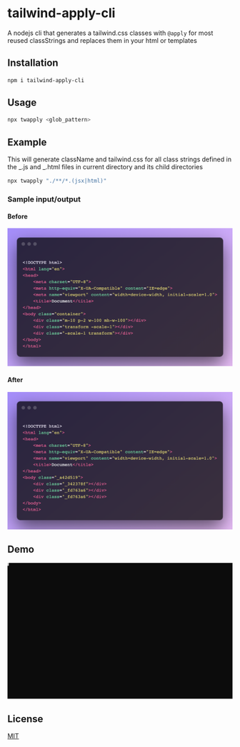 # tailwind-apply-cli

A nodejs cli that generates a tailwind.css classes with `@apply` for most reused classStrings and replaces them in your html or templates

## Installation

```bash
npm i tailwind-apply-cli
```

## Usage

```bash
npx twapply <glob_pattern>
```

## Example

This will generate className and tailwind.css for all class strings defined in the _.js and _.html files in current directory and its child directories

```bash
npx twapply "./**/*.(jsx|html)"
```

### Sample input/output

#### Before

[![Before](https://github.com/technikhil314/my-static-assets/raw/master/images/tw-apply-before.png)](https://github.com/technikhil314/my-static-assets/raw/master/images/tw-apply-before.png)

#### After

[![after](https://github.com/technikhil314/my-static-assets/raw/master/images/tw-apply-after.png)](https://github.com/technikhil314/my-static-assets/raw/master/images/tw-apply-after.png)

## Demo

[![demo](https://raw.githubusercontent.com/technikhil314/my-static-assets/master/terminal-casts/tailwind-apply-cli.svg)](https://raw.githubusercontent.com/technikhil314/my-static-assets/master/terminal-casts/tailwind-apply-cli.svg)

## License

[MIT](LICENSE)
